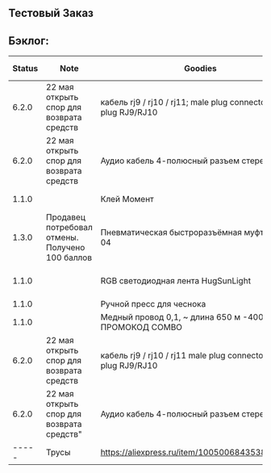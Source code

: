 ## Тестовый Заказ

Бэклог:
-
| Status |                 Note                     | Goodies | Links | Filter 1 | Filter 2 | Filter 3 | Filter 4 | TAGSUM |
| ------ | ---------------------------------------- | ------- | ----- | -------- | -------- | -------- | -------- | ------ |
| 6.2.0  | 22 мая открыть спор для возврата средств | кабель rj9 / rj10 / rj11; male plug connector; 4P4 plug RJ9/RJ10 | https://aliexpress.ru/item/1005007947349145.html |  |  | #nu | #96 #iot | 3 |
| 6.2.0 | 22 мая открыть спор для возврата средств | Аудио кабель 4-полюсный разъем стерео | https://aliexpress.ru/item/1005002086388217.html |  |  | #nu | #96 #iot | 3 |
| 1.1.0	|	| Клей Момент	| https://aliexpress.ru/item/1005006767994754.html<br/>https://aliexpress.ru/item/1005006371962941.html | | | #nu |	#96 |	2 |
| 1.3.0 | Продавец потребовал отмены. Получено 100 баллов |	Пневматическая быстроразъёмная муфта PCF 6-04 |	https://aliexpress.ru/item/1005004135633297.html | |		#health #money #time |	#ni |	#96 #01 |	6 |
| 1.1.0 |  | RGB светодиодная лента HugSunLight | https://aliexpress.ru/item/32780331531.html | | #health #money | #ui | #96 #iot #2 | 6 |
| 1.1.0 |  | Ручной пресс для чеснока | https://aliexpress.ru/item/1005006973938089.html |  | #health | #nu | #96 | 3 |
| 1.1.0 | | Медный провод 0,1, ~ длина 650 м -400 ПРОМОКОД COMBO | https://aliexpress.ru/item/1005006345160960.html |  | #health #money | #ni | #96 #iot | 5 |
| 6.2.0 | 22 мая открыть спор для возврата средств | кабель rj9 / rj10 / rj11 male plug connector 4P4 plug RJ9/RJ10 | https://aliexpress.ru/item/1005007947349145.html |  |  | #nu | #96 #iot | 3 |
| 6.2.0 | 22 мая открыть спор для возврата средств" | Аудио кабель 4-полюсный разъем стерео | https://aliexpress.ru/item/1005002086388217.html | | | #nu | #96 #iot | 3 |
| ----- | Трусы | https://aliexpress.ru/item/1005006843538889.html | | | | | 0 |